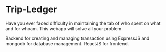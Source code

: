 # Trip-Ledger
Have you ever faced difficulty in maintaining the tab of who spent on what and for whoam.
This webapp will solve all your problem.

Backend for creating and managing transaction using ExpressJS and mongodb for database management. ReactJS for frontend.

